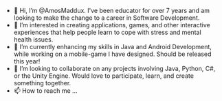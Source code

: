 - 👋 Hi, I’m @AmosMaddux. I've been educator for over 7 years and am looking to make the change to a career in Software Development.
- 👀 I’m interested in creating applications, games, and other interactive experiences that help people learn to cope with stress and mental health issues.
- 🌱 I’m currently enhancing my skills in Java and Android Development, while working on a mobile-game I have designed. Should be released this year!
- 💞️ I’m looking to collaborate on any projects involving Java, Python, C#, or the Unity Engine. Would love to participate, learn, and create something together.
- 📫 How to reach me ...

<!---
AmosMaddux/AmosMaddux is a ✨ special ✨ repository because its `README.md` (this file) appears on your GitHub profile.
You can click the Preview link to take a look at your changes.
--->
